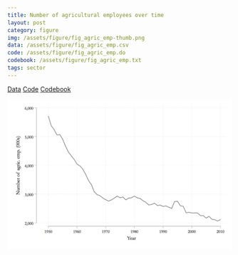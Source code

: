 ```yaml
---
title: Number of agricultural employees over time
layout: post
category: figure
img: /assets/figure/fig_agric_emp-thumb.png
data: /assets/figure/fig_agric_emp.csv
code: /assets/figure/fig_agric_emp.do
codebook: /assets/figure/fig_agric_emp.txt
tags: sector
---
```


[Data](/assets/figure/fig_agric_emp.csv) [Code](/assets/figure/fig_agric_emp.do) [Codebook](/assets/figure/fig_agric_emp.txt)

![Number of agricultural employees over time](/assets/figure/fig_agric_emp.png)
